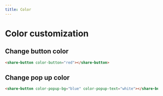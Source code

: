 ```yaml
---
title: Color
---
```


# Color customization

## Change button color

```html
<share-button color-button="red"></share-button>
```

<div class="sb-container">
    <share-button color-button-bg="red"></share-button>
</div>

## Change pop up color

```html
<share-button color-popup-bg="blue" color-popup-text="white"></share-button>
```

<div class="sb-container">
    <share-button color-popup-bg="blue" color-popup-text="white"></share-button>
</div>

<script>
    import "@royalfig/share-button"
</script>